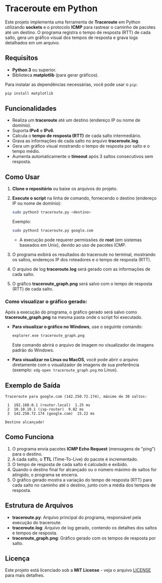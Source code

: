 
# Traceroute em Python

Este projeto implementa uma ferramenta de **Traceroute** em Python utilizando **sockets** e o protocolo **ICMP** para rastrear o caminho de pacotes até um destino. O programa registra o tempo de resposta (RTT) de cada salto, gera um gráfico visual dos tempos de resposta e grava logs detalhados em um arquivo.

## Requisitos

- **Python 3** ou superior.
- Biblioteca **matplotlib** (para gerar gráficos).

Para instalar as dependências necessárias, você pode usar o `pip`:

```bash
pip install matplotlib
```

## Funcionalidades

- Realiza um **traceroute** até um destino (endereço IP ou nome de domínio).
- Suporta **IPv4** e **IPv6**.
- Calcula o **tempo de resposta (RTT)** de cada salto intermediário.
- Grava as informações de cada salto no arquivo **traceroute.log**.
- Gera um gráfico visual mostrando o tempo de resposta por salto e o tempo médio.
- Aumenta automaticamente o **timeout** após 3 saltos consecutivos sem resposta.

## Como Usar

1. **Clone o repositório** ou baixe os arquivos do projeto.

2. **Execute o script** na linha de comando, fornecendo o destino (endereço IP ou nome de domínio):

   ```bash
   sudo python3 traceroute.py <destino>
   ```

   Exemplo:

   ```bash
   sudo python3 traceroute.py google.com
   ```

   - A execução pode requerer permissões de **root** (em sistemas baseados em Unix), devido ao uso de pacotes ICMP.

3. O programa exibirá os resultados do traceroute no terminal, mostrando os saltos, endereços IP dos roteadores e o tempo de resposta (RTT).

4. O arquivo de log **traceroute.log** será gerado com as informações de cada salto.

5. O gráfico **traceroute_graph.png** será salvo com o tempo de resposta (RTT) de cada salto.

### Como visualizar o gráfico gerado:

Após a execução do programa, o gráfico gerado será salvo como **traceroute_graph.png** na mesma pasta onde o script foi executado.

- **Para visualizar o gráfico no Windows**, use o seguinte comando:

  ```bash
  explorer.exe traceroute_graph.png
  ```

  Este comando abrirá o arquivo de imagem no visualizador de imagens padrão do Windows.

- **Para visualizar no Linux ou MacOS**, você pode abrir o arquivo diretamente com o visualizador de imagens de sua preferência (exemplo: `xdg-open traceroute_graph.png` no Linux).

## Exemplo de Saída

```text
Traceroute para google.com (142.250.72.174), máximo de 30 saltos:

 1  192.168.0.1 (router.local)  1.25 ms
 2  10.10.10.1 (isp-router)  9.82 ms
 3  142.250.72.174 (google.com)  15.22 ms

Destino alcançado!
```

## Como Funciona

1. O programa envia pacotes **ICMP Echo Request** (mensagens de "ping") para o destino.
2. A cada salto, o **TTL** (Time-To-Live) do pacote é incrementado.
3. O tempo de resposta de cada salto é calculado e exibido.
4. Quando o destino final for alcançado ou o número máximo de saltos for atingido, o programa se encerra.
5. O gráfico gerado mostra a variação do tempo de resposta (RTT) para cada salto no caminho até o destino, junto com a média dos tempos de resposta.

## Estrutura de Arquivos

- **traceroute.py**: Arquivo principal do programa, responsável pela execução do traceroute.
- **traceroute.log**: Arquivo de log gerado, contendo os detalhes dos saltos e tempos de resposta.
- **traceroute_graph.png**: Gráfico gerado com os tempos de resposta por salto.

## Licença

Este projeto está licenciado sob a **MIT License** - veja o arquivo [LICENSE](LICENSE) para mais detalhes.
```
